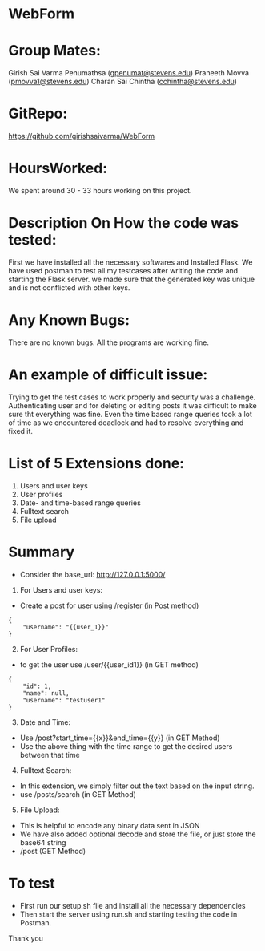 # WebForm

# Group Mates:
Girish Sai Varma Penumathsa   (gpenumat@stevens.edu)
Praneeth Movva                (pmovva1@stevens.edu)
Charan Sai Chintha            (cchintha@stevens.edu)

# GitRepo:
https://github.com/girishsaivarma/WebForm

# HoursWorked:
We spent around 30 - 33 hours working on this project.

# Description On How the code was tested:
First we have installed all the necessary softwares and Installed Flask. We have used postman to test all my testcases after writing the code and starting the Flask server. we made sure that the generated key was unique and is not conflicted with other keys. 

# Any Known Bugs:
There are no known bugs. All the programs are working fine.

# An example of difficult issue:
Trying to get the test cases to work properly and security was a challenge. Authenticating user and for deleting or editing posts it was difficult to make sure tht everything was fine. Even the time based range queries took a lot of time as we encountered deadlock and had to resolve everything and fixed it.

# List of 5 Extensions done:
1. Users and user keys
2. User profiles
3. Date- and time-based range queries
4. Fulltext search
5. File upload

# Summary
* Consider the base_url: http://127.0.0.1:5000/

1) For Users and user keys:
* Create a post for user using /register (in Post method)

```
{
    "username": "{{user_1}}"
}
```

2) For User Profiles:
* to get the user use /user/{{user_id1}}     (in GET method)

```
{
    "id": 1,
    "name": null,
    "username": "testuser1"
}
```

3) Date and Time:
* Use /post?start_time={{x}}&end_time={{y}}  (in GET Method)
* Use the above thing with the time range to get the desired users between that time

4) Fulltext Search:
* In this extension, we simply filter out the text based on the input string.
* use /posts/search (in GET Method)

5) File Upload:
* This is helpful to encode any binary data sent in JSON 
* We have also added optional decode and store the file, or just store the base64 string
* /post   (GET Method)

# To test
* First run our setup.sh file and install all the necessary dependencies 
* Then start the server using run.sh and starting testing the code in Postman.

Thank you

